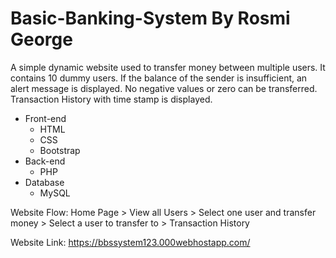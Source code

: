 # Basic-Banking-System By Rosmi George
A simple dynamic website used to transfer money between multiple users. It contains 10 dummy users. If the balance of the sender is insufficient, an alert message is displayed. No negative values or zero can be transferred. Transaction History with time stamp is displayed.
* Front-end
  * HTML
  * CSS
  * Bootstrap
* Back-end
  * PHP
* Database
  * MySQL 

Website Flow: Home Page > View all Users > Select one user and transfer money > Select a user to transfer to > Transaction History

Website Link: https://bbssystem123.000webhostapp.com/
